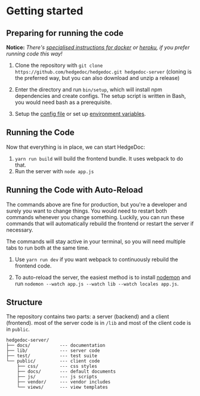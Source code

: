 # Getting started

## Preparing for running the code

**Notice:** *There's [specialised instructions for docker](../setup/docker.md) or [heroku](../setup/heroku.md), if you prefer running code this way!*

1. Clone the repository with `git clone https://github.com/hedgedoc/hedgedoc.git hedgedoc-server`
   (cloning is the preferred way, but you can also download and unzip a release)

2. Enter the directory and run `bin/setup`, which will install npm dependencies and create configs. The setup script is
   written in Bash, you would need bash as a prerequisite.

3. Setup the [config file](../configuration.md) or set up
   [environment variables](../configuration.md).

## Running the Code

Now that everything is in place, we can start HedgeDoc:

1. `yarn run build` will build the frontend bundle. It uses webpack to do that.
2. Run the server with `node app.js`

## Running the Code with Auto-Reload

The commands above are fine for production, but you're a developer and surely
you want to change things. You would need to restart both commands whenever you
change something. Luckily, you can run these commands that will automatically
rebuild the frontend or restart the server if necessary.

The commands will stay active in your terminal, so you will need multiple tabs
to run both at the same time.

1. Use `yarn run dev` if you want webpack to continuously rebuild the frontend code.

2. To auto-reload the server, the easiest method is to install [nodemon](https://www.npmjs.com/package/nodemon)
   and run `nodemon --watch app.js --watch lib --watch locales app.js`.

## Structure

The repository contains two parts: a server (backend) and a client (frontend).
most of the server code is in `/lib` and most of the client code is in `public`.

```text
hedgedoc-server/
├── docs/           --- documentation
├── lib/            --- server code
├── test/           --- test suite
└── public/         --- client code
    ├── css/        --- css styles
    ├── docs/       --- default documents
    ├── js/         --- js scripts
    ├── vendor/     --- vendor includes
    └── views/      --- view templates
```
